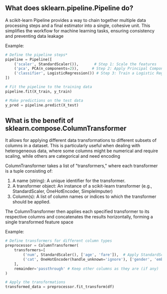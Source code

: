 ## What does sklearn.pipeline.Pipeline do?
A scikit-learn Pipeline provides a way to chain together multiple data processing steps and a final estimator into a single, cohesive unit. This simplifies the workflow for machine learning tasks, ensuring consistency and preventing data leakage

Example:
```python
# Define the pipeline steps*
pipeline = Pipeline([
    ('scaler', StandardScaler()),       # Step 1: Scale the features
    ('pca', PCA(n_components=2)),      # Step 2: Apply Principal Component Analysis
    ('classifier', LogisticRegression()) # Step 3: Train a Logistic Regression model
])

# Fit the pipeline to the training data
pipeline.fit(X_train, y_train)

# Make predictions on the test data
y_pred = pipeline.predict(X_test)
```

## What is the benefit of sklearn.compose.ColumnTransformer
It allows for applying different data transformations to different subsets of columns in a dataset. This is particularly useful when dealing with heterogeneous data, where some columns might be numerical and require scaling, while others are categorical and need encoding

ColumnTransformer takes a list of "transformers," where each transformer is a tuple consisting of:
1. A name (string): A unique identifier for the transformer.
2. A transformer object: An instance of a scikit-learn transformer (e.g., StandardScaler, OneHotEncoder, SimpleImputer)
3. Column(s): A list of column names or indices to which the transformer should be applied.

The ColumnTransformer then applies each specified transformer to its respective columns and concatenates the results horizontally, forming a single transformed feature space

Example:
```python
# Define transformers for different column types
preprocessor = ColumnTransformer(
    transformers=[
        ('num', StandardScaler(), ['age', 'fare']),  # Apply StandardScaler to numerical columns
        ('cat', OneHotEncoder(handle_unknown='ignore'), ['gender', 'embarked']) # Apply OneHotEncoder to categorical columns
    ],
    remainder='passthrough' # Keep other columns as they are (if any)
)

# Apply the transformations
transformed_data = preprocessor.fit_transform(df)
```



